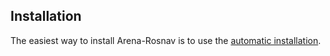 ## Installation

The easiest way to install Arena-Rosnav is to use the [automatic installation](https://docs.arena-rosnav.org/en/latest/tutorials/installation/).
